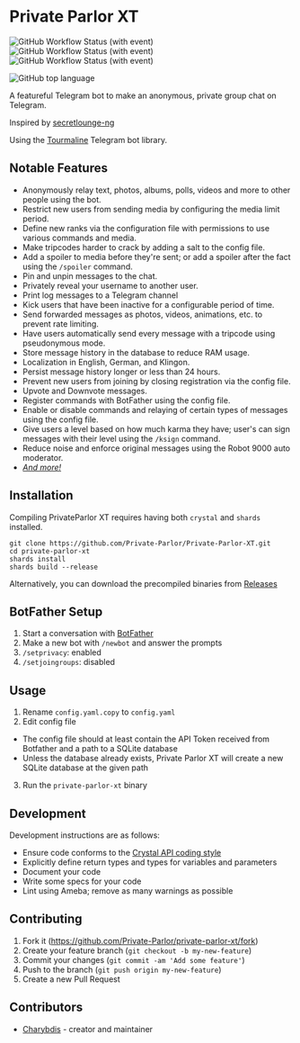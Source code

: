# Private Parlor XT
![GitHub Workflow Status (with event)](https://img.shields.io/github/actions/workflow/status/Private-Parlor/Private-Parlor-XT/deploy-nightly.yml?style=for-the-badge&label=Tests)
![GitHub Workflow Status (with event)](https://img.shields.io/github/actions/workflow/status/Private-Parlor/Private-Parlor-XT/deploy-nightly.yml?style=for-the-badge&label=Linux%20Nightly)
![GitHub Workflow Status (with event)](https://img.shields.io/github/actions/workflow/status/Private-Parlor/Private-Parlor-XT/deploy-tag.yml?style=for-the-badge&label=Linux%20Release)

![GitHub top language](https://img.shields.io/github/languages/top/Private-Parlor/Private-Parlor-XT?style=for-the-badge&logo=crystal&labelColor=%23000000&color=%23000000)

A featureful Telegram bot to make an anonymous, private group chat on Telegram. 

Inspired by [secretlounge-ng](https://github.com/secretlounge/secretlounge-ng)

Using the [Tourmaline](https://github.com/protoncr/tourmaline) Telegram bot library.

## Notable Features
- Anonymously relay text, photos, albums, polls, videos and more to other people using the bot.
- Restrict new users from sending media by configuring the media limit period.
- Define new ranks via the configuration file with permissions to use various commands and media.
- Make tripcodes harder to crack by adding a salt to the config file.
- Add a spoiler to media before they're sent; or add a spoiler after the fact using the `/spoiler` command.
- Pin and unpin messages to the chat.
- Privately reveal your username to another user.
- Print log messages to a Telegram channel
- Kick users that have been inactive for a configurable period of time.
- Send forwarded messages as photos, videos, animations, etc. to prevent rate limiting.
- Have users automatically send every message with a tripcode using pseudonymous mode.
- Store message history in the database to reduce RAM usage.
- Localization in English, German, and Klingon.
- Persist message history longer or less than 24 hours.
- Prevent new users from joining by closing registration via the config file.
- Upvote and Downvote messages.
- Register commands with BotFather using the config file.
- Enable or disable commands and relaying of certain types of messages using the config file.
- Give users a level based on how much karma they have; user's can sign messages with their level using the `/ksign` command.
- Reduce noise and enforce original messages using the Robot 9000 auto moderator.
- *[And more!](https://github.com/Private-Parlor/Private-Parlor-XT/wiki/Features)*
## Installation
Compiling PrivateParlor XT requires having both `crystal` and `shards` installed.

~~~
git clone https://github.com/Private-Parlor/Private-Parlor-XT.git
cd private-parlor-xt
shards install
shards build --release
~~~
Alternatively, you can download the precompiled binaries from [Releases](https://github.com/Private-Parlor/Private-Parlor-XT/releases)

## BotFather Setup
1. Start a conversation with [BotFather](https://t.me/botfather)
2. Make a new bot with `/newbot` and answer the prompts
3. `/setprivacy`: enabled
4. `/setjoingroups`: disabled

## Usage

1. Rename `config.yaml.copy` to `config.yaml`
2. Edit config file
  - The config file should at least contain the API Token received from Botfather and a path to a SQLite database
  - Unless the database already exists, Private Parlor XT will create a new SQLite database at the given path
3. Run the `private-parlor-xt` binary

## Development

Development instructions are as follows:
- Ensure code conforms to the [Crystal API coding style](https://crystal-lang.org/reference/1.9/conventions/coding_style.html)
- Explicitly define return types and types for variables and parameters
- Document your code
- Write some specs for your code
- Lint using Ameba; remove as many warnings as possible

## Contributing

1. Fork it (<https://github.com/Private-Parlor/private-parlor-xt/fork>)
2. Create your feature branch (`git checkout -b my-new-feature`)
3. Commit your changes (`git commit -am 'Add some feature'`)
4. Push to the branch (`git push origin my-new-feature`)
5. Create a new Pull Request

## Contributors

- [Charybdis](https://github.com/Charibdys) - creator and maintainer

